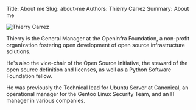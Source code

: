 Title: About me
Slug: about-me
Authors: Thierry Carrez
Summary: About me

![Thierry Carrez]({filename}/images/ttx192.jpg)

Thierry is the General Manager at the OpenInfra Foundation, a non-profit
organization fostering open development of open source infrastructure
solutions.

He's also the vice-chair of the Open Source Initiative, the steward of
the open source definition and licenses, as well as a Python Software
Foundation fellow.

He was previously the Technical lead for Ubuntu Server at Canonical,
an operational manager for the Gentoo Linux Security Team, and an IT
manager in various companies.

